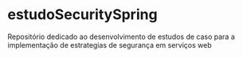 # estudoSecuritySpring
Repositório dedicado ao desenvolvimento de estudos de caso para a implementação de estrategias de segurança em serviços web
